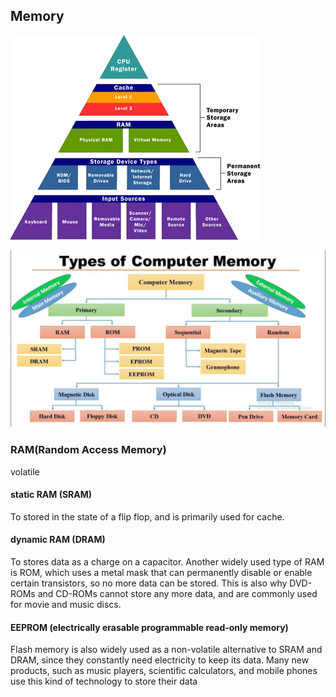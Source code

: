 ## Memory
![](source/Computer-memory-pyramid.webp) 

![](source/Computer-memory-structure.jpg)

### RAM(Random Access Memory)
volatile

#### static RAM (SRAM)
To stored in the state of a flip flop, and is primarily used for cache.

#### dynamic RAM (DRAM)
To stores data as a charge on a capacitor. Another widely used type of RAM is ROM, which uses a metal mask that can permanently disable or enable certain transistors, so no more data can be stored. This is also why DVD-ROMs and CD-ROMs cannot store any more data, and are commonly used for movie and music discs.

#### EEPROM (electrically erasable programmable read-only memory) 
Flash memory is also widely used as a non-volatile alternative to SRAM and DRAM, since they constantly need electricity to keep its data. Many new products, such as music players, scientific calculators, and mobile phones use this kind of technology to store their data